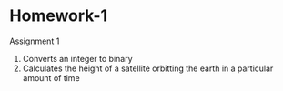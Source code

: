 # Homework-1
Assignment 1
1. Converts an integer to binary
2. Calculates the height of a satellite orbitting the earth in a particular  amount of time
